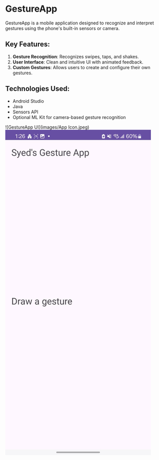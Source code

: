 # GestureApp

GestureApp is a mobile application designed to recognize and interpret gestures using the phone's built-in sensors or camera.

## Key Features:
1. **Gesture Recognition**: Recognizes swipes, taps, and shakes.
2. **User Interface**: Clean and intuitive UI with animated feedback.
3. **Custom Gestures**: Allows users to create and configure their own gestures.

## Technologies Used:
- Android Studio
- Java
- Sensors API
- Optional ML Kit for camera-based gesture recognition

![GestureApp UI](images/App Icon.jpeg)
![GestureApp UI](images/1.jpeg)
